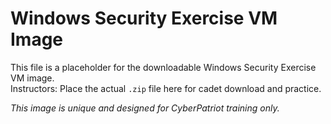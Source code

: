 # Windows Security Exercise VM Image

This file is a placeholder for the downloadable Windows Security Exercise VM image.  
Instructors: Place the actual `.zip` file here for cadet download and practice.

*This image is unique and designed for CyberPatriot training only.*
